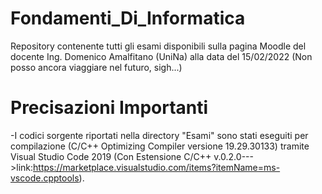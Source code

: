 # Fondamenti_Di_Informatica
Repository contenente tutti gli esami disponibili sulla pagina Moodle del docente Ing. Domenico Amalfitano (UniNa) alla data del 15/02/2022 (Non posso ancora viaggiare nel futuro, sigh...)

# Precisazioni Importanti
-I codici sorgente riportati nella directory "Esami" sono stati eseguiti per compilazione (C/C++ Optimizing Compiler versione 19.29.30133) tramite Visual Studio Code 2019 (Con Estensione C/C++ v.0.2.0--->link:https://marketplace.visualstudio.com/items?itemName=ms-vscode.cpptools). 
